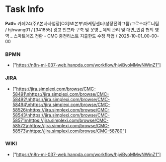 # Task Info

**Path:** 카페24(주)\본사사업장\[CG]MI본부\마케팅센터\성장전략그룹\그로스파트너팀 / hjhwang01 / [341855] 광고 인프라 구축 및 운영 _ 예외 관리 및 대면_민감 협의 영역 _ 스마트애즈 전환 - CMC 충전리스트 지출한도 수정 작업 / 2025-10-01_00-00-00

### BPMN
- ["https://n8n-mi-037-web.hanpda.com/workflow/hjviBvoMMwNWinZ1"]

### JIRA
- ["https://jira.simplexi.com/browse/CMC-58491\nhttps://jira.simplexi.com/browse/CMC-58492\nhttps://jira.simplexi.com/browse/CMC-58494\nhttps://jira.simplexi.com/browse/CMC-58526\nhttps://jira.simplexi.com/browse/CMC-58543\nhttps://jira.simplexi.com/browse/CMC-58571\nhttps://jira.simplexi.com/browse/CMC-58572\nhttps://jira.simplexi.com/browse/CMC-58573\nhttps://jira.simplexi.com/browse/CMC-58780"]

### WIKI
- ["https://n8n-mi-037-web.hanpda.com/workflow/hjviBvoMMwNWinZ1"]

